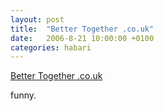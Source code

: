```yaml
---
layout: post
title:  "Better Together .co.uk"
date:   2006-8-21 10:00:00 +0100
categories: habari
---
```

<p><a href="http://better-together.co.uk/index.html">Better Together .co.uk</a></p>

funny.